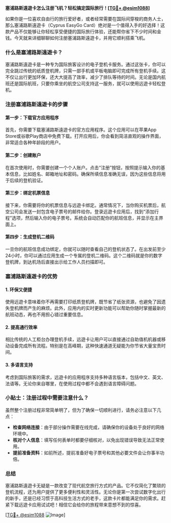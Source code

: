 **塞浦路斯遠遊卡怎么注册飞机？轻松搞定国际旅行！[[TG💪+ @esim1088](https://t.me/s/esim1088)]**

如果你是一位喜欢自由行的旅行爱好者，或者经常需要在国际间穿梭的商务人士，那么塞浦路斯遠遊卡（Cyprus EasyGo Card）绝对是一个值得入手的好选择！这款产品不仅能够让你轻松享受便捷的国际旅行体验，还能帮你省下不少时间和金钱。今天就来详细聊聊如何注册塞浦路斯遠遊卡，并用它顺利搭乘飞机。

### 什么是塞浦路斯遠遊卡？

塞浦路斯遠遊卡是一种专为国际旅客设计的电子登机卡服务。通过这张卡，你可以完全跳过传统的纸质登机牌，只需一部手机或平板电脑即可完成所有登机手续。这不仅让出行更加环保，还大大提高了效率，减少了排队等待的时间。无论是国内航班还是国际航班，只要你乘坐的航空公司支持这一服务，就可以使用远遊卡轻松登机。

### 注册塞浦路斯遠遊卡的步骤

#### 第一步：下载官方应用程序

首先，你需要下载塞浦路斯遠遊卡的官方应用程序。这个应用可以在苹果App Store或谷歌Play商店中免费下载。打开应用后，你会看到简洁直观的操作界面，非常适合各种年龄段的用户。

#### 第二步：创建账户

在首次使用时，你需要创建一个个人账户。点击“注册”按钮，按照提示输入你的基本信息，比如姓名、邮箱地址和密码。确保所填信息准确无误，因为这些信息将用于后续的登机验证。

#### 第三步：绑定机票信息

接下来，你需要将你的机票信息与远遊卡绑定。通常情况下，当你购买机票后，航空公司会发送一封包含电子票号的邮件给你。登录远遊卡应用后，找到“添加行程”选项，然后输入你的电子票号。系统会自动匹配你的航班信息，并显示在主界面上。

#### 第四步：生成登机二维码

一旦你的航班信息成功绑定，你就可以随时查看自己的登机状态了。在出发前至少24小时，你可以通过应用生成一个专属的登机二维码。这个二维码就是你的数字登机牌，到达机场后直接出示给工作人员扫描即可。

### 塞浦路斯遠遊卡的优势

#### 1. 环保又便捷

使用远遊卡意味着你不再需要打印纸质登机牌，既节省了纸张资源，也避免了因遗失登机牌而产生的麻烦。此外，应用内的实时更新功能可以帮助你随时掌握最新的航班动态，再也不用担心错过重要信息。

#### 2. 提高通行效率

相比传统的人工柜台办理登机手续，远遊卡让用户可以直接通过自助值机机器或移动设备完成所有流程。特别是在高峰期，这种快速通道无疑能为你节省大量宝贵时间。

#### 3. 多语言支持

考虑到国际旅客的需求，远遊卡的应用程序支持多种语言版本，包括中文、英文、法语等。无论你来自哪里，在使用过程中都不会遇到语言障碍问题。

### 小贴士：注册过程中需要注意什么？

虽然整个注册过程非常简单明了，但为了确保一切顺利进行，请务必注意以下几点：

- **检查网络连接**：由于部分操作需要在线完成，请确保你的设备处于良好的网络环境中。
- **核对个人信息**：填写任何表单时都要仔细核对，以免出现错误导致无法正常使用。
- **提前准备资料**：如前所述，提前准备好电子票号和其他必要文件会让你事半功倍。

### 总结

塞浦路斯遠遊卡无疑是一款改变了现代航空旅行方式的产品。它不仅简化了繁琐的登机流程，还为用户提供了更多便利性和灵活性。无论你是第一次尝试数字化出行的新手，还是已经习惯于高科技生活方式的老手，这款卡片都能满足你的需求。赶紧下载远遊卡应用试试吧！相信它会给你的旅程带来意想不到的惊喜。

[[TG💪+ @esim1088](https://t.me/s/esim1088) ![Image](https://i.postimg.cc/4NQfJmqS/Snipaste-2025-05-13-00-14-12.png)]